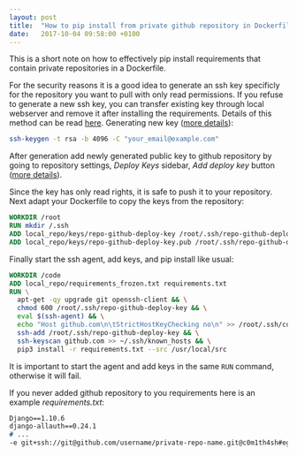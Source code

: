 ```yaml
---
layout: post
title:  "How to pip install from private github repository in Dockerfile"
date:   2017-10-04 09:58:00 +0100
---
```



This is a short note on how to effectively pip install requirements that
contain private repositories in a Dockerfile.

For the security reasons it is a good idea to generate an ssh key specificly
for the repository you want to pull with only read permissions. 
If you refuse to generate a new ssh key, you can transfer existing key through
local webserver and remove it after installing the requirements. Details of
this method can be read
[here](https://farazdagi.com/2016/using-ssh-private-keys-securely-when-building-docker-images/).
Generating new key
([more details](https://help.github.com/articles/generating-a-new-ssh-key-and-adding-it-to-the-ssh-agent/#generating-a-new-ssh-key)):

``` bash
ssh-keygen -t rsa -b 4096 -C "your_email@example.com"
```

After generation add newly generated public key to github repository by going
to repository settings, *Deploy Keys* sidebar, *Add deploy key* button
([more details](https://developer.github.com/v3/guides/managing-deploy-keys/#deploy-keys)).

Since the key has only read rights, it is safe to push it to your repository.
Next adapt your Dockerfile to copy the keys from the repository:
``` dockerfile
WORKDIR /root
RUN mkdir /.ssh
ADD local_repo/keys/repo-github-deploy-key /root/.ssh/repo-github-deploy-key
ADD local_repo/keys/repo-github-deploy-key.pub /root/.ssh/repo-github-deploy-key.pub
```

Finally start the ssh agent, add keys, and pip install like usual:
``` dockerfile
WORKDIR /code
ADD local_repo/requirements_frozen.txt requirements.txt
RUN \
  apt-get -qy upgrade git openssh-client && \
  chmod 600 /root/.ssh/repo-github-deploy-key && \
  eval $(ssh-agent) && \
  echo "Host github.com\n\tStrictHostKeyChecking no\n" >> /root/.ssh/config && \
  ssh-add /root/.ssh/repo-github-deploy-key && \
  ssh-keyscan github.com >> ~/.ssh/known_hosts && \
  pip3 install -r requirements.txt --src /usr/local/src
```

It is important to start the agent and add keys in the same `RUN` command,
otherwise it will fail.

If you never added github repository to you requirements here is an example
*requirements.txt*:
``` markdown
Django==1.10.6
django-allauth==0.24.1
# ...
-e git+ssh://git@github.com/username/private-repo-name.git@c0m1th4sh#egg=app-name
```

